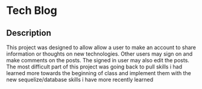 # Tech Blog  
## Description
This project was designed to allow allow a user to make an account to share information or thoughts on new technologies. Other users may sign on and make comments on the posts. The signed in user may also edit the posts. 
</br>
 The most difficult part of this project was going back to pull skills i had learned more towards the beginning of class and implement them with the new sequelize/database skills i have more recently learned
